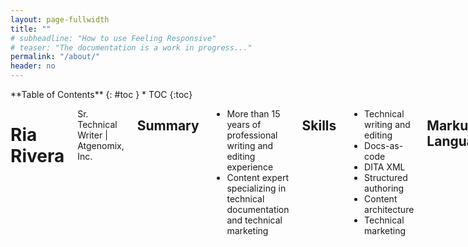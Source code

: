 ```yaml
---
layout: page-fullwidth
title: ""
# subheadline: "How to use Feeling Responsive"
# teaser: "The documentation is a work in progress..."
permalink: "/about/"
header: no
---
```

<div class="row">
<div class="medium-4 medium-push-8 columns" markdown="1">
<div class="panel radius" markdown="1">
**Table of Contents**
{: #toc }
*  TOC
{:toc}
</div>
</div><!-- /.medium-4.columns -->



<div class="medium-8 medium-pull-4 columns" markdown="1">
<!--{% include _improve_content.html %}-->

<!--# Hello, I'm Ria.
Thank you for visiting my site. I am a writer, an artist, and an entrepreneur.-->

# Ria Rivera
Sr. Technical Writer | Atgenomix, Inc.

## Summary
- More than 15 years of professional writing and editing experience
- Content expert specializing in technical documentation and technical marketing

## Skills
- Technical writing and editing
- Docs-as-code
- DITA XML
- Structured authoring
- Content architecture
- Technical marketing

## Markup Languages
- XML
- Asciidoc
- Markdown
- reStructuredText
- HTML

## Tools and Software
- oXygen XML
- SDL Knowledge Center (Tridion Docs)
- GitHub/GitLab
- Visual Studio Code
- Antora
- Jekyll
- Sphinx
- Read the Docs
- Adobe Photoshop

## Writing Samples
- Technical Writing:
  - [Worry-Free Business Security Services 5.9 Server](http://docs.trendmicro.com/en-us/smb/worry-free-business-security-services-59-server-help/wfbss-server-help-re.aspx)
  - [Worry-Free Business Security Services 5.9 Client](http://docs.trendmicro.com/en-us/smb/worry-free-business-security-services-59-agent-help/wfbss-agent-help-rel.aspx)
- Technical Marketing
  - [Trend Micro Security Intelligence Blog](https://blog.trendmicro.com/trendlabs-security-intelligence/author/ria-rivera/)
